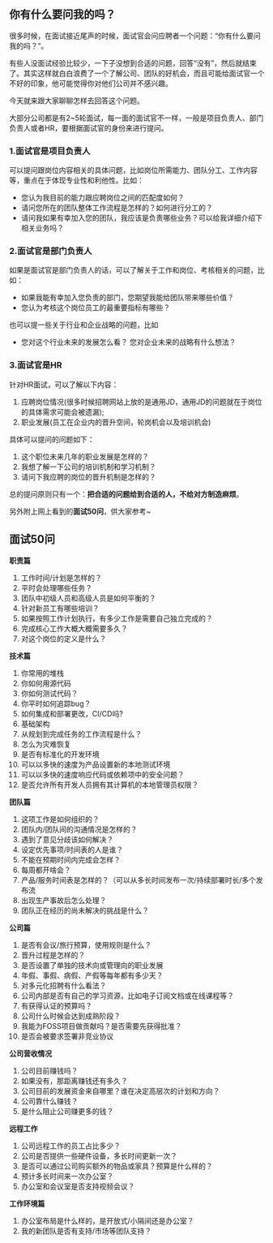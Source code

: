 ## 你有什么要问我的吗？

很多时候，在面试接近尾声的时候，面试官会问应聘者一个问题：“你有什么要问我的吗？”。

有些人没面试经验比较少，一下子没想到合适的问题，回答“没有”，然后就结束了。其实这样就白白浪费了一个了解公司、团队的好机会，而且可能给面试官一个不好的印象，他可能觉得你对他们公司并不感兴趣。

今天就来跟大家聊聊怎样去回答这个问题。

大部分公司都是有2~5轮面试，每一面的面试官不一样，一般是项目负责人、部门负责人或者HR，要根据面试官的身份来进行提问。

### 1.面试官是项目负责人

可以提问跟岗位内容相关的具体问题，比如岗位所需能力、团队分工、工作内容等，重点在于体现专业性和利他性。比如：

- 您认为我目前的能力跟应聘岗位之间的匹配度如何？
- 请问您所在的团队整体工作流程是怎样的？如何进行分工的？
- 请问我如果有幸加入您的团队，我应该是负责哪些业务？可以给我详细介绍下相关业务吗？

### 2.面试官是部门负责人

如果是面试官是部门负责人的话，可以了解关于工作和岗位、考核相关的问题，比如：

- 如果我能有幸加入您负责的部门，您期望我能给团队带来哪些价值？
- 您认为考核这个岗位员工的最重要指标有哪些？

也可以提一些关于行业和企业战略的问题，比如

- 您对这个行业未来的发展怎么看？
  您对企业未来的战略有什么想法？

### 3.面试官是HR

针对HR面试，可以了解以下内容：

1. 应聘岗位情况(很多时候招聘网站上放的是通用JD，通用JD的问题就在于岗位的具体需求可能会被遗漏);
2. 职业发展(员工在企业内的晋升空间，轮岗机会以及培训机会)

具体可以提问的问题如下：

1. 这个职位未来几年的职业发展是怎样的？
3. 我想了解一下公司的培训机制和学习机制？
4. 请问下我应聘的岗位的晋升机制是怎样的？

总的提问原则只有一个：**把合适的问题给到合适的人，不给对方制造麻烦**。

另外附上网上看到的**面试50问**，供大家参考~

## 面试50问

**职责篇**

1. 工作时间/计划是怎样的？
2. 平时会处理哪些任务？
3. 团队中初级人员和高级人员是如何平衡的？
4. 针对新员工有哪些培训？
5. 如果按照工作计划执行，有多少工作是需要自己独立完成的？
6. 完成核心工作大概大概需要多久？
7. 对这个岗位的定义是什么？

**技术篇**

1. 你常用的堆栈
2. 你如何用源代码
3. 你如何测试代码？
4. 你平时如何追踪bug？
5. 如何集成和部署更改，CI/CD吗?
6. 基础架构
7. 从规划到完成任务的工作流程是什么？
8. 怎么为灾难恢复
9. 是否有标准化的开发环境
10. 可以以多快的速度为产品设置新的本地测试环境
11. 可以以多快的速度响应代码或依赖项中的安全问题？
12. 是否允许所有开发人员拥有其计算机的本地管理员权限？

**团队篇**

1. 这项工作是如何组织的？
2. 团队内/团队间的沟通情况是怎样的？
3. 遇到了意见分歧该如何解决？
4. 设定优先事项/时间表的人是谁？
5. 不能在预期时间内完成会怎样？
6. 每周都开啥会？
7. 产品/服务时间表是怎样的？（可以从多长时间发布一次/持续部署时长/多个发布流
8. 出现生产事故后怎么处理？
9. 团队正在经历的尚未解决的挑战是什么？

**公司篇**

1. 是否有会议/旅行预算，使用规则是什么？
2. 晋升过程是怎样的？
3. 是否设置了单独的技术向或管理向的职业发展
4. 年假、事假、病假、产假等每年都有多少天？
5. 对多元化招聘有什么看法？
6. 公司内部是否有自己的学习资源，比如电子订阅文档或在线课程等？
7. 有获得认证的预算吗？
8. 公司什么时候会达到成熟阶段？
9. 我能为FOSS项目做贡献吗？是否需要先获得批准？
10. 是否会被要求签署非竞业协议

**公司营收情况**

1. 公司目前赚钱吗？
2. 如果没有，那距离赚钱还有多久？
3. 公司目前的发展资金来自哪里？谁在决定高层次的计划和方向？
4. 公司靠什么赚钱？
5. 是什么阻止公司赚更多的钱？

**远程工作**

1. 公司远程工作的员工占比多少？
2. 公司是否提供一些硬件设备，多长时间更新一次？
3. 是否可以通过公司购买额外的物品或家具？预算是什么样的？
4. 预计多长时间来一次办公室？
5. 办公室和会议室是否支持视频会议？

**工作环境篇**

1. 办公室布局是什么样的，是开放式/小隔间还是办公室？
2. 我的新团队是否有支持/市场等团队支持？